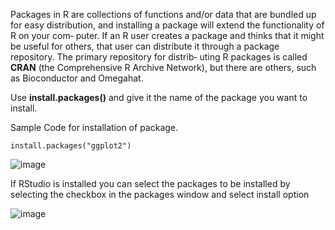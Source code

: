 Packages in R are collections of functions and/or data that are bundled up for easy
distribution, and installing a package will extend the functionality of R on your com‐
puter. If an R user creates a package and thinks that it might be useful for others, that
user can distribute it through a package repository. The primary repository for distrib‐
uting R packages is called **CRAN** (the Comprehensive R Archive Network), but there
are others, such as Bioconductor and Omegahat.

Use **install.packages()** and give it the name of the package you want to install.

Sample Code for installation of package.

```
install.packages("ggplot2")
```

![image](https://user-images.githubusercontent.com/84629235/190892231-c4ff5f8a-27bc-424f-ab40-58ecfa7fb94d.png)

If RStudio is installed you can select the packages to be installed by selecting the checkbox in the packages window and select install option

![image](https://user-images.githubusercontent.com/84629235/190892292-484ab6f3-2847-4c8d-a0a3-1ec60ed727b9.png)
